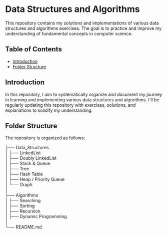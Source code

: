 # Data Structures and Algorithms

This repository contains my solutions and implementations of various data structures and algorithms exercises. The goal is to practice and improve my understanding of fundamental concepts in computer science.

## Table of Contents

- [Introduction](#introduction)
- [Folder Structure](#folder-structure)
<!-- - [Usage](#usage)
- [Contributing](#contributing)
- [Resources](#resources)
- [License](#license) -->

## Introduction

In this repository, I aim to systematically organize and document my journey in learning and implementing various data structures and algorithms. I'll be regularly updating this repository with exercises, solutions, and explanations to solidify my understanding.

## Folder Structure

The repository is organized as follows:

├── Data_Structures\
│ ├── LinkedList\
│ ├── Doubly LinkedList\
│ ├── Stack & Queue\
│ ├── Tree\
│ ├── Hash Table\
│ ├── Heap / Priority Queue\
│ └── Graph\
│\
├── Algorithms\
│ ├── Searching\
│ ├── Sorting\
│ ├── Recursion\
│ ├── Dynamic Programming\
│\
└── README.md